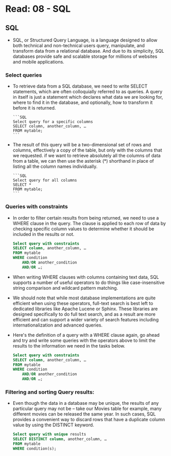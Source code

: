 # Read: 08 - SQL

## SQL

- SQL, or Structured Query Language, is a language designed to allow both technical and non-technical users query, manipulate, and transform data from a relational database. And due to its simplicity, SQL databases provide safe and scalable storage for millions of websites and mobile applications.

### Select queries

- To retrieve data from a SQL database, we need to write SELECT statements, which are often colloquially referred to as queries. A query in itself is just a statement which declares what data we are looking for, where to find it in the database, and optionally, how to transform it before it is returned.

      ```SQL
      Select query for a specific columns
      SELECT column, another_column, …
      FROM mytable;
      ```

- The result of this query will be a two-dimensional set of rows and columns, effectively a copy of the table, but only with the columns that we requested. if we want to retrieve absolutely all the columns of data from a table, we can then use the asterisk (\*) shorthand in place of listing all the column names individually.

      ```SQL
      Select query for all columns
      SELECT *
      FROM mytable;
      ```

### Queries with constraints

- In order to filter certain results from being returned, we need to use a WHERE clause in the query. The clause is applied to each row of data by checking specific column values to determine whether it should be included in the results or not.

  ```SQL
  Select query with constraints
  SELECT column, another_column, …
  FROM mytable
  WHERE condition
      AND/OR another_condition
      AND/OR …;
  ```

- When writing WHERE clauses with columns containing text data, SQL supports a number of useful operators to do things like case-insensitive string comparison and wildcard pattern matching.

- We should note that while most database implementations are quite efficient when using these operators, full-text search is best left to dedicated libraries like Apache Lucene or Sphinx. These libraries are designed specifically to do full text search, and as a result are more efficient and can support a wider variety of search features including internationalization and advanced queries.

- Here's the definition of a query with a WHERE clause again, go ahead and try and write some queries with the operators above to limit the results to the information we need in the tasks below.

  ```SQL
  Select query with constraints
  SELECT column, another_column, …
  FROM mytable
  WHERE condition
      AND/OR another_condition
      AND/OR …;
  ```

### Filtering and sorting Query results:

- Even though the data in a database may be unique, the results of any particular query may not be – take our Movies table for example, many different movies can be released the same year. In such cases, SQL provides a convenient way to discard rows that have a duplicate column value by using the DISTINCT keyword.

  ```SQL
  Select query with unique results
  SELECT DISTINCT column, another_column, …
  FROM mytable
  WHERE condition(s);
  ```
